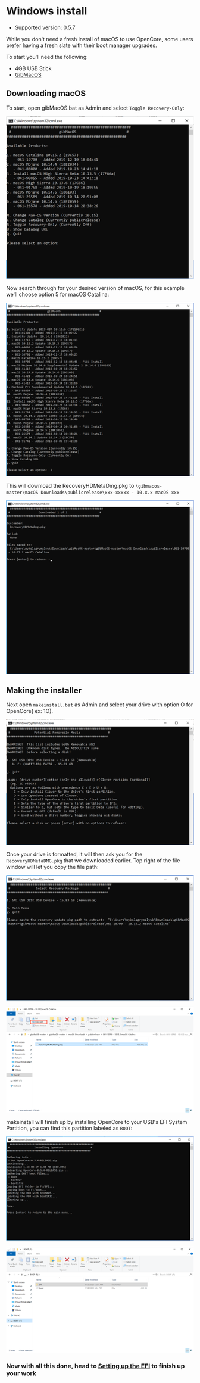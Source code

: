 # Windows install

* Supported version: 0.5.7

While you don't need a fresh install of macOS to use OpenCore, some users prefer having a fresh slate with their boot manager upgrades.

To start you'll need the following:

* 4GB USB Stick
* [GibMacOS](https://github.com/corpnewt/gibMacOS)

## Downloading macOS

To start, open gibMacOS.bat as Admin and select `Toggle Recovery-Only`:

![](../.gitbook/assets/gib-default.png)

Now search through for your desired version of macOS, for this example we'll choose option 5 for macOS Catalina:

![](../.gitbook/assets/gib-recovery.png)

This will download the RecoveryHDMetaDmg.pkg to `\gibmacos-master\macOS Downloads\publicrelease\xxx-xxxxx - 10.x.x macOS xxx`

![](../.gitbook/assets/gib-done%20%281%29.png)

## Making the installer

Next open `makeinstall.bat` as Admin and select your drive with option O for OpenCore\( ex: 1O\).

![](../.gitbook/assets/make-install.png)

Once your drive is formatted, it will then ask you for the `RecoveryHDMetaDMG.pkg` that we downloaded earlier. Top right of the file window will let you copy the file path:

![](../.gitbook/assets/make-install-location.png)

![](../.gitbook/assets/recovery-location.png)

makeinstall will finish up by installing OpenCore to your USB's EFI System Partition, you can find this partition labeled as `BOOT`:

![](../.gitbook/assets/make-install-done.png)

![](../.gitbook/assets/efi-base.png)

### Now with all this done, head to [Setting up the EFI](../opencore-efi.md) to finish up your work

